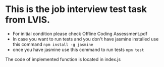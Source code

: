 # This is the job interview test task from LVIS.

- For initial condition please check Offline Coding Assessment.pdf
- In case you want to run tests
and you don't have jasmine installed use this command
`npm install -g jasmine`
- once you have jasmine use this command to run tests
`npm test`

The code of implemented function is located in index.js
